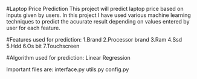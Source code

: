 #Laptop Price Prediction 
This project will predict laptop price based on inputs given by users.
In this project I have used various machine learning techniques to predict the acuurate result depending on values entered by user for each feature.

#Features used for prediction:
1.Brand
2.Processor brand
3.Ram
4.Ssd
5.Hdd
6.Os bit
7.Touchscreen

#Algorithm used for prediction:
Linear Regression

Important files are:
interface.py
utils.py
config.py

